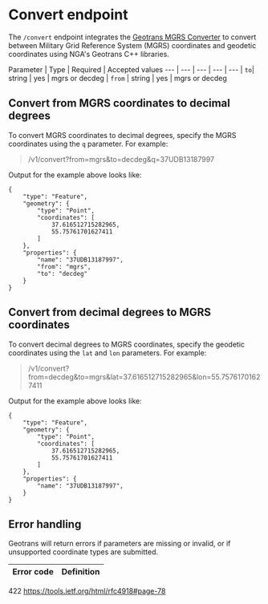 # Convert endpoint

The `/convert` endpoint integrates the [Geotrans MGRS Converter](https://github.com/venicegeo/geotrans-mgrs-converter) to convert between Military Grid Reference System (MGRS) coordinates and geodetic coordinates using NGA's Geotrans C++ libraries.

Parameter | Type | Required | Accepted values
--- | --- | --- | --- | ---
| `to`| string | yes | mgrs or decdeg
| `from` | string | yes | mgrs or decdeg

## Convert from MGRS coordinates to decimal degrees

To convert MGRS coordinates to decimal degrees, specify the MGRS coordinates using the `q` parameter. For example:

> /v1/convert?from=mgrs&to=decdeg&q=37UDB13187997

Output for the example above looks like:

```
{
    "type": "Feature",
    "geometry": {
        "type": "Point",
        "coordinates": [
            37.616512715282965,
            55.75761701627411
        ]
    },
    "properties": {
        "name": "37UDB13187997",
        "from": "mgrs",
        "to": "decdeg"
    }
}
```

## Convert from decimal degrees to MGRS coordinates

To convert decimal degrees to MGRS coordinates, specify the geodetic coordinates using the `lat` and `lon` parameters. For example:

> /v1/convert?from=decdeg&to=mgrs&lat=37.616512715282965&lon=55.75761701627411

Output for the example above looks like:

```
{
    "type": "Feature",
    "geometry": {
        "type": "Point",
        "coordinates": [
            37.616512715282965,
            55.75761701627411
        ]
    },
    "properties": {
        "name": "37UDB13187997",
    }
}
```

## Error handling

Geotrans will return errors if parameters are missing or invalid, or if unsupported coordinate types are submitted.

Error code | Definition
--- | --- 
422 https://tools.ietf.org/html/rfc4918#page-78
